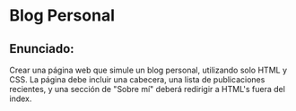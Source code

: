 # Blog Personal

## Enunciado:

Crear una página web que simule un blog personal, utilizando solo HTML y CSS. La página debe incluir una cabecera, una lista de publicaciones recientes, y una sección de "Sobre mí" deberá redirigir a HTML's fuera del index.